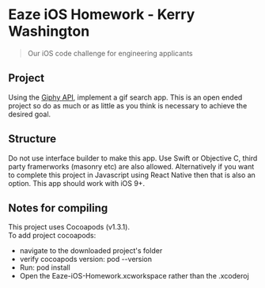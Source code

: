 # Eaze iOS Homework - Kerry Washington

>Our iOS code challenge for engineering applicants

## Project

Using the [Giphy API](https://github.com/Giphy/GiphyAPI), implement a gif search app. This is an open ended project so do as much or as little as you think is necessary to achieve the desired goal.

## Structure

Do not use interface builder to make this app. Use Swift or Objective C, third party framerworks (masonry etc) are also allowed. Alternatively if you want to complete this project in Javascript using React Native then that is also an option. This app should work with iOS 9+.

## Notes for compiling

This project uses Cocoapods (v1.3.1).  
To add project cocoapods:
  - navigate to the downloaded project's folder
  - verify cocoapods version: pod --version
  - Run:  pod install
  - Open the Eaze-iOS-Homework.xcworkspace rather than the .xcoderoj
